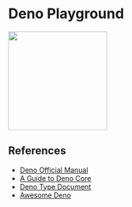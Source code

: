 # Deno Playground

<img src="https://raw.githubusercontent.com/denolib/high-res-deno-logo/master/deno_hr_circle.svg" width="200" height="200"/>

## References

- [Deno Official Manual](https://deno.land/manual/)
- [A Guide to Deno Core](https://denolib.gitbook.io/guide/)
- [Deno Type Document](https://deno.land/typedoc/)
- [Awesome Deno](https://github.com/denolib/awesome-deno)

